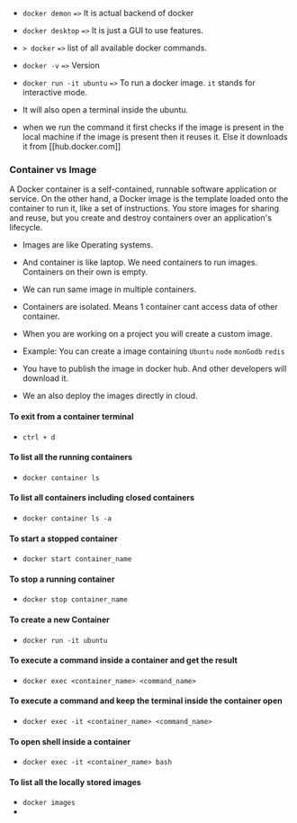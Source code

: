 - `docker demon` `=>` It is actual backend of docker
- `docker desktop` `=>`  It is just a GUI to use features.
- `> docker` `=>` list of all available docker commands.
- `docker -v` `=>` Version 

- `docker run -it ubuntu` `=>` To run a docker image. `it` stands for interactive mode.
- It will also open a terminal inside the ubuntu.
- when we run the command it first checks if the image is present in the local machine if the image is present then it reuses it. Else it downloads it from [[hub.docker.com]]

### Container vs Image
A Docker container is a self-contained, runnable software application or service. On the other hand, a Docker image is the template loaded onto the container to run it, like a set of instructions. You store images for sharing and reuse, but you create and destroy containers over an application's lifecycle.

- Images are like Operating systems. 
- And container is like laptop. We need containers to run images.  Containers on their own is empty.
- We can run same image in multiple containers.
- Containers are isolated. Means 1 container cant access data of other container.

- When you are working on a project you will create a custom image.
- Example:  You can create a image containing `Ubuntu` `node` `monGodb` `redis`
- You have to publish the image in docker hub. And other developers will download it.
- We an also deploy the images directly in cloud.

#### To exit from a container terminal
- `ctrl + d`
#### To list all the running containers
- `docker container ls`
#### To list all containers including closed containers
- `docker container ls -a`
#### To start a stopped container
- `docker start container_name`
#### To stop a running container
- `docker stop container_name`
#### To create a new Container 
- `docker run -it ubuntu`
#### To execute a command inside a container and get the result
- `docker exec <container_name> <command_name>`
#### To execute a command and keep the terminal inside the container open
- `docker exec -it <container_name> <command_name>`
#### To open shell inside a container
-  `docker exec -it <container_name> bash`
#### To list all the locally stored images
- `docker images`
- 